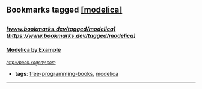 ## Bookmarks tagged [[modelica]](https://www.bookmarks.dev/search?q=[modelica])

_<sup><sup>[www.bookmarks.dev/tagged/modelica](https://www.bookmarks.dev/tagged/modelica)</sup></sup>_
---
#### [Modelica by Example](http://book.xogeny.com)
_<sup>http://book.xogeny.com</sup>_

* **tags**: [free-programming-books](../tagged/free-programming-books.md), [modelica](../tagged/modelica.md)
---

